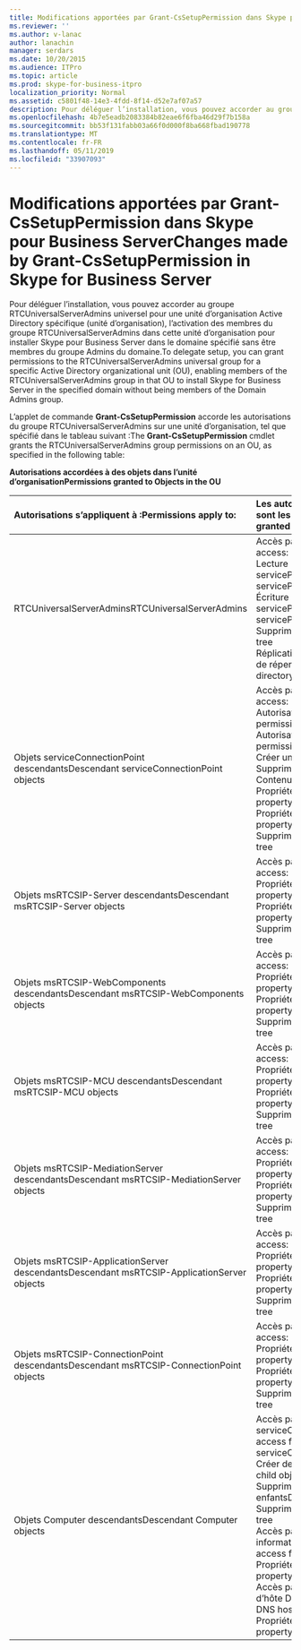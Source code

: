 ```yaml
---
title: Modifications apportées par Grant-CsSetupPermission dans Skype pour Business Server
ms.reviewer: ''
ms.author: v-lanac
author: lanachin
manager: serdars
ms.date: 10/20/2015
ms.audience: ITPro
ms.topic: article
ms.prod: skype-for-business-itpro
localization_priority: Normal
ms.assetid: c5801f48-14e3-4fdd-8f14-d52e7af07a57
description: Pour déléguer l’installation, vous pouvez accorder au groupe RTCUniversalServerAdmins universel pour une unité d’organisation Active Directory spécifique (unité d’organisation), l’activation des membres du groupe RTCUniversalServerAdmins dans cette unité d’organisation pour installer Skype pour Business Server dans le domaine spécifié sans être membres du groupe Admins du domaine.
ms.openlocfilehash: 4b7e5eadb2083384b82eae6f6fba46d29f7b158a
ms.sourcegitcommit: bb53f131fabb03a66f0d000f8ba668fbad190778
ms.translationtype: MT
ms.contentlocale: fr-FR
ms.lasthandoff: 05/11/2019
ms.locfileid: "33907093"
---
```

# <a name="changes-made-by-grant-cssetuppermission-in-skype-for-business-server"></a><span data-ttu-id="3a249-103">Modifications apportées par Grant-CsSetupPermission dans Skype pour Business Server</span><span class="sxs-lookup"><span data-stu-id="3a249-103">Changes made by Grant-CsSetupPermission in Skype for Business Server</span></span>
 
<span data-ttu-id="3a249-104">Pour déléguer l’installation, vous pouvez accorder au groupe RTCUniversalServerAdmins universel pour une unité d’organisation Active Directory spécifique (unité d’organisation), l’activation des membres du groupe RTCUniversalServerAdmins dans cette unité d’organisation pour installer Skype pour Business Server dans le domaine spécifié sans être membres du groupe Admins du domaine.</span><span class="sxs-lookup"><span data-stu-id="3a249-104">To delegate setup, you can grant permissions to the RTCUniversalServerAdmins universal group for a specific Active Directory organizational unit (OU), enabling members of the RTCUniversalServerAdmins group in that OU to install Skype for Business Server in the specified domain without being members of the Domain Admins group.</span></span> 
  
<span data-ttu-id="3a249-105">L’applet de commande **Grant-CsSetupPermission** accorde les autorisations du groupe RTCUniversalServerAdmins sur une unité d’organisation, tel que spécifié dans le tableau suivant :</span><span class="sxs-lookup"><span data-stu-id="3a249-105">The **Grant-CsSetupPermission** cmdlet grants the RTCUniversalServerAdmins group permissions on an OU, as specified in the following table:</span></span>
  
<span data-ttu-id="3a249-106">**Autorisations accordées à des objets dans l’unité d’organisation**</span><span class="sxs-lookup"><span data-stu-id="3a249-106">**Permissions granted to Objects in the OU**</span></span>

|<span data-ttu-id="3a249-107">**Autorisations s’appliquent à :**</span><span class="sxs-lookup"><span data-stu-id="3a249-107">**Permissions apply to:**</span></span>|<span data-ttu-id="3a249-108">**Les autorisations accordées sont les suivants :**</span><span class="sxs-lookup"><span data-stu-id="3a249-108">**Permissions granted are:**</span></span>|
|:-----|:-----|
|<span data-ttu-id="3a249-109">RTCUniversalServerAdmins</span><span class="sxs-lookup"><span data-stu-id="3a249-109">RTCUniversalServerAdmins</span></span>  <br/> | <span data-ttu-id="3a249-110">Accès particulier :</span><span class="sxs-lookup"><span data-stu-id="3a249-110">Special access:</span></span> <br/>  <span data-ttu-id="3a249-111">Lecture servicePrincipalName</span><span class="sxs-lookup"><span data-stu-id="3a249-111">Read servicePrincipalName</span></span> <br/>  <span data-ttu-id="3a249-112">Écriture servicePrincipalName</span><span class="sxs-lookup"><span data-stu-id="3a249-112">Write servicePrincipalName</span></span> <br/>  <span data-ttu-id="3a249-113">Supprimer l’arborescence</span><span class="sxs-lookup"><span data-stu-id="3a249-113">Delete tree</span></span> <br/>  <span data-ttu-id="3a249-114">Réplication des changements de répertoire</span><span class="sxs-lookup"><span data-stu-id="3a249-114">Replicating directory changes</span></span> <br/> |
|<span data-ttu-id="3a249-115">Objets serviceConnectionPoint descendants</span><span class="sxs-lookup"><span data-stu-id="3a249-115">Descendant serviceConnectionPoint objects</span></span>  <br/> | <span data-ttu-id="3a249-116">Accès particulier :</span><span class="sxs-lookup"><span data-stu-id="3a249-116">Special access:</span></span> <br/>  <span data-ttu-id="3a249-117">Autorisations de lecture</span><span class="sxs-lookup"><span data-stu-id="3a249-117">Read permissions</span></span> <br/>  <span data-ttu-id="3a249-118">Autorisations d’écriture</span><span class="sxs-lookup"><span data-stu-id="3a249-118">Write permissions</span></span> <br/>  <span data-ttu-id="3a249-119">Créer un enfant</span><span class="sxs-lookup"><span data-stu-id="3a249-119">Create child</span></span> <br/>  <span data-ttu-id="3a249-120">Supprimer l’enfant</span><span class="sxs-lookup"><span data-stu-id="3a249-120">Delete child</span></span> <br/>  <span data-ttu-id="3a249-121">Contenu de liste</span><span class="sxs-lookup"><span data-stu-id="3a249-121">List contents</span></span> <br/>  <span data-ttu-id="3a249-122">Propriété d’écriture</span><span class="sxs-lookup"><span data-stu-id="3a249-122">Write property</span></span> <br/>  <span data-ttu-id="3a249-123">Propriété en lecture</span><span class="sxs-lookup"><span data-stu-id="3a249-123">Read property</span></span> <br/>  <span data-ttu-id="3a249-124">Supprimer l’arborescence</span><span class="sxs-lookup"><span data-stu-id="3a249-124">Delete tree</span></span> <br/> |
|<span data-ttu-id="3a249-125">Objets msRTCSIP-Server descendants</span><span class="sxs-lookup"><span data-stu-id="3a249-125">Descendant msRTCSIP-Server objects</span></span>  <br/> | <span data-ttu-id="3a249-126">Accès particulier :</span><span class="sxs-lookup"><span data-stu-id="3a249-126">Special access:</span></span> <br/>  <span data-ttu-id="3a249-127">Propriété d’écriture</span><span class="sxs-lookup"><span data-stu-id="3a249-127">Write property</span></span> <br/>  <span data-ttu-id="3a249-128">Propriété en lecture</span><span class="sxs-lookup"><span data-stu-id="3a249-128">Read property</span></span> <br/>  <span data-ttu-id="3a249-129">Supprimer l’arborescence</span><span class="sxs-lookup"><span data-stu-id="3a249-129">Delete tree</span></span> <br/> |
|<span data-ttu-id="3a249-130">Objets msRTCSIP-WebComponents descendants</span><span class="sxs-lookup"><span data-stu-id="3a249-130">Descendant msRTCSIP-WebComponents objects</span></span>  <br/> | <span data-ttu-id="3a249-131">Accès particulier :</span><span class="sxs-lookup"><span data-stu-id="3a249-131">Special access:</span></span> <br/>  <span data-ttu-id="3a249-132">Propriété d’écriture</span><span class="sxs-lookup"><span data-stu-id="3a249-132">Write property</span></span> <br/>  <span data-ttu-id="3a249-133">Propriété en lecture</span><span class="sxs-lookup"><span data-stu-id="3a249-133">Read property</span></span> <br/>  <span data-ttu-id="3a249-134">Supprimer l’arborescence</span><span class="sxs-lookup"><span data-stu-id="3a249-134">Delete tree</span></span> <br/> |
|<span data-ttu-id="3a249-135">Objets msRTCSIP-MCU descendants</span><span class="sxs-lookup"><span data-stu-id="3a249-135">Descendant msRTCSIP-MCU objects</span></span>  <br/> | <span data-ttu-id="3a249-136">Accès particulier :</span><span class="sxs-lookup"><span data-stu-id="3a249-136">Special access:</span></span> <br/>  <span data-ttu-id="3a249-137">Propriété d’écriture</span><span class="sxs-lookup"><span data-stu-id="3a249-137">Write property</span></span> <br/>  <span data-ttu-id="3a249-138">Propriété en lecture</span><span class="sxs-lookup"><span data-stu-id="3a249-138">Read property</span></span> <br/>  <span data-ttu-id="3a249-139">Supprimer l’arborescence</span><span class="sxs-lookup"><span data-stu-id="3a249-139">Delete tree</span></span> <br/> |
|<span data-ttu-id="3a249-140">Objets msRTCSIP-MediationServer descendants</span><span class="sxs-lookup"><span data-stu-id="3a249-140">Descendant msRTCSIP-MediationServer objects</span></span>  <br/> | <span data-ttu-id="3a249-141">Accès particulier :</span><span class="sxs-lookup"><span data-stu-id="3a249-141">Special access:</span></span> <br/>  <span data-ttu-id="3a249-142">Propriété d’écriture</span><span class="sxs-lookup"><span data-stu-id="3a249-142">Write property</span></span> <br/>  <span data-ttu-id="3a249-143">Propriété en lecture</span><span class="sxs-lookup"><span data-stu-id="3a249-143">Read property</span></span> <br/>  <span data-ttu-id="3a249-144">Supprimer l’arborescence</span><span class="sxs-lookup"><span data-stu-id="3a249-144">Delete tree</span></span> <br/> |
|<span data-ttu-id="3a249-145">Objets msRTCSIP-ApplicationServer descendants</span><span class="sxs-lookup"><span data-stu-id="3a249-145">Descendant msRTCSIP-ApplicationServer objects</span></span>  <br/> | <span data-ttu-id="3a249-146">Accès particulier :</span><span class="sxs-lookup"><span data-stu-id="3a249-146">Special access:</span></span> <br/>  <span data-ttu-id="3a249-147">Propriété d’écriture</span><span class="sxs-lookup"><span data-stu-id="3a249-147">Write property</span></span> <br/>  <span data-ttu-id="3a249-148">Propriété en lecture</span><span class="sxs-lookup"><span data-stu-id="3a249-148">Read property</span></span> <br/>  <span data-ttu-id="3a249-149">Supprimer l’arborescence</span><span class="sxs-lookup"><span data-stu-id="3a249-149">Delete tree</span></span> <br/> |
|<span data-ttu-id="3a249-150">Objets msRTCSIP-ConnectionPoint descendants</span><span class="sxs-lookup"><span data-stu-id="3a249-150">Descendant msRTCSIP-ConnectionPoint objects</span></span>  <br/> | <span data-ttu-id="3a249-151">Accès particulier :</span><span class="sxs-lookup"><span data-stu-id="3a249-151">Special access:</span></span> <br/>  <span data-ttu-id="3a249-152">Propriété d’écriture</span><span class="sxs-lookup"><span data-stu-id="3a249-152">Write property</span></span> <br/>  <span data-ttu-id="3a249-153">Propriété en lecture</span><span class="sxs-lookup"><span data-stu-id="3a249-153">Read property</span></span> <br/>  <span data-ttu-id="3a249-154">Supprimer l’arborescence</span><span class="sxs-lookup"><span data-stu-id="3a249-154">Delete tree</span></span> <br/> |
|<span data-ttu-id="3a249-155">Objets Computer descendants</span><span class="sxs-lookup"><span data-stu-id="3a249-155">Descendant Computer objects</span></span>  <br/> | <span data-ttu-id="3a249-156">Accès particulier pour serviceConnectionPoint :</span><span class="sxs-lookup"><span data-stu-id="3a249-156">Special access for serviceConnectionPoint:</span></span> <br/>  <span data-ttu-id="3a249-157">Créer des objets enfants</span><span class="sxs-lookup"><span data-stu-id="3a249-157">Create child objects</span></span> <br/>  <span data-ttu-id="3a249-158">Supprimer des objets enfants</span><span class="sxs-lookup"><span data-stu-id="3a249-158">Delete child objects</span></span> <br/>  <span data-ttu-id="3a249-159">Supprimer l’arborescence</span><span class="sxs-lookup"><span data-stu-id="3a249-159">Delete tree</span></span> <br/>  <span data-ttu-id="3a249-160">Accès particulier pour les informations publiques :</span><span class="sxs-lookup"><span data-stu-id="3a249-160">Special access for public information:</span></span> <br/>  <span data-ttu-id="3a249-161">Propriété en lecture</span><span class="sxs-lookup"><span data-stu-id="3a249-161">Read property</span></span> <br/>  <span data-ttu-id="3a249-162">Accès particulier pour le nom d’hôte DNS :</span><span class="sxs-lookup"><span data-stu-id="3a249-162">Special access for DNS host name:</span></span> <br/>  <span data-ttu-id="3a249-163">Propriété en lecture</span><span class="sxs-lookup"><span data-stu-id="3a249-163">Read property</span></span> <br/> |
   

